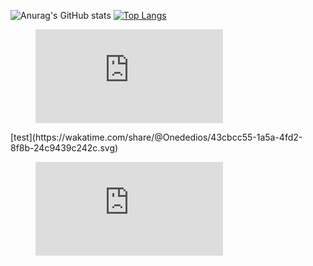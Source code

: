 ![Anurag's GitHub stats](https://github-readme-stats.vercel.app/api?username=Onededios&show_icons=true&theme=yeblu)
[![Top Langs](https://github-readme-stats.vercel.app/api/top-langs/?username=Onededios&layout=compact&theme=yeblu)](https://github.com/anuraghazra/github-readme-stats)

<figure><embed src="https://wakatime.com/share/@Onededios/740ab9e2-c211-4322-8ce2-4b3805ab1a19.svg"></embed></figure>
[test](https://wakatime.com/share/@Onededios/43cbcc55-1a5a-4fd2-8f8b-24c9439c242c.svg)

<figure><embed src="https://wakatime.com/share/@Onededios/43cbcc55-1a5a-4fd2-8f8b-24c9439c242c.svg"></embed></figure>

